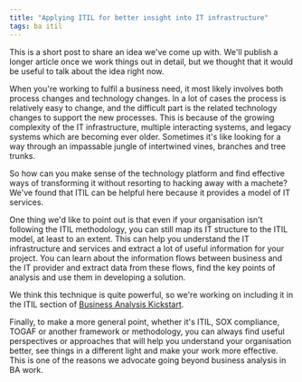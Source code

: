 ```yaml
---
title: "Applying ITIL for better insight into IT infrastructure"
tags: ba itil
---
```


This is a short post to share an idea we've come up with. We'll publish a longer article once we work things out in detail, but we thought that it would be useful to talk about the idea right now.

When you're working to fulfil a business need, it most likely involves both process changes and technology changes. In a lot of cases the process is relatively easy to change, and the difficult part is the related technology changes to support the new processes. This is because of the growing complexity of the IT infrastructure, multiple interacting systems, and legacy systems which are becoming ever older. Sometimes it's like looking for a way through an impassable jungle of intertwined vines, branches and tree trunks.

So how can you make sense of the technology platform and find effective ways of transforming it without resorting to hacking away with a machete? We've found that ITIL can be helpful here because it provides a model of IT services. 

One thing we'd like to point out is that even if your organisation isn't following the ITIL methodology, you can still map its IT structure to the ITIL model, at least to an extent. This can help you understand the IT infrastructure and services and extract a lot of useful information for your project. You can learn about the information flows between business and the IT provider and extract data from these flows, find the key points of analysis and use them in developing a solution.

We think this technique is quite powerful, so we're working on including it in the ITIL section of <a href = "/products/business-analysis/business-analysis-kickstart">Business Analysis Kickstart</a>.

Finally, to make a more general point, whether it's ITIL, SOX compliance, TOGAF or another framework or methodology, you can always find useful perspectives or approaches that will help you understand your organisation better, see things in a different light and make your work more effective. This is one of the reasons we advocate going beyond business analysis in BA work.